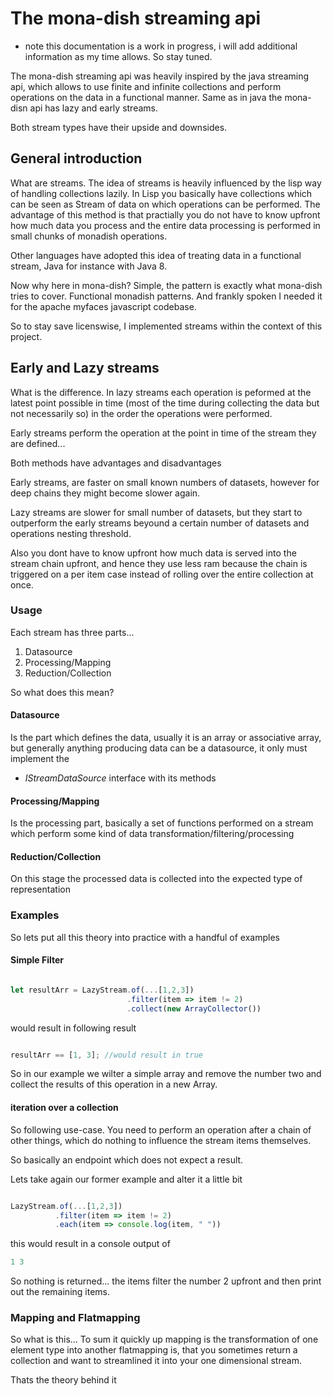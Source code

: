 # The mona-dish streaming api

* note this documentation is a work in progress, i will 
add additional information as my time allows. So stay tuned.

The mona-dish streaming api was heavily inspired by
the java streaming api, which allows to 
use finite and infinite collections and perform operations
on the data in a functional manner.
Same as in java the mona-disn api has lazy and early streams.

Both stream types have their upside and downsides.

## General introduction

What are streams.
The idea of streams is heavily influenced by the lisp way of handling collections
lazily. In Lisp you basically have collections which can be seen
as Stream of data on which operations can be performed. 
The advantage of this method is that practially you do not have to know
upfront how much data you process and the entire data
processing is performed in small chunks of monadish operations.

Other languages have adopted this idea of treating data in a functional
stream, Java for instance with Java 8.

Now why here in mona-dish? Simple, the pattern is exactly what mona-dish
tries to cover. Functional monadish patterns. And frankly spoken
I needed it for the apache myfaces javascript codebase.

So to stay save licenswise, I implemented streams within the context of this project.

## Early and Lazy streams

What is the difference. In lazy streams each operation is peformed at
the latest point possible in time (most of the time during collecting the data but not necessarily so)
in the order the operations were performed.

Early streams perform the operation at the point in time of the stream 
they are defined... 

Both methods have advantages and disadvantages

Early streams, are faster on small known numbers of datasets, however
for deep chains they might become slower again.

Lazy streams are slower for small number of datasets, but they start
to outperform the early streams beyound a certain number of datasets
and operations nesting threshold.

Also you dont have to know upfront how much data is served into the stream chain upfront,
and hence they use less ram because the chain is triggered
on a per item case instead of rolling over the entire collection at once.

### Usage

Each stream has three parts...
1. Datasource
2. Processing/Mapping
3. Reduction/Collection

So what does this mean?

#### Datasource 

Is the part which defines the data, usually it is an array or 
associative array, but generally anything producing data can be
a datasource, it only must implement the 

* *IStreamDataSource* interface with its methods 
 
#### Processing/Mapping

Is the processing part, basically a set of functions performed on a stream
which perform some kind of data transformation/filtering/processing

#### Reduction/Collection

On this stage the processed data is collected into the
expected type of representation


### Examples

So lets put all this theory into practice with a handful of examples


#### Simple Filter

```Typescript

let resultArr = LazyStream.of(...[1,2,3])
                          .filter(item => item != 2)
                          .collect(new ArrayCollector())  

```

would result in following result

```Typescript

resultArr == [1, 3]; //would result in true
```

So in our example we wilter a simple array and remove the number two
and collect the results of this operation in a new Array.

#### iteration over a collection


So following use-case. You need to perform an operation after a chain 
of other things, which do nothing to influence the stream items themselves.

So basically an endpoint which does not expect a result.

Lets take again our former example and alter it a little bit
```Typescript

LazyStream.of(...[1,2,3])
          .filter(item => item != 2)
          .each(item => console.log(item, " ")) 

```

this would result in a console output of

```Typescript
1 3
```

So nothing is returned... the items filter the number 2 upfront
and then print out the remaining items.

### Mapping and Flatmapping

So what is this... To sum it quickly up
mapping is the transformation of one element type into another
flatmapping is, that you sometimes return a collection and want
to streamlined it into your one dimensional stream.

Thats the theory behind it